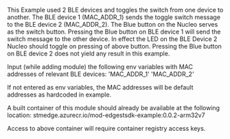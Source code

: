 
This Example used 2 BLE devices and toggles the switch from one device to another.
The BLE device 1 (MAC_ADDR_1) sends the toggle switch message to the BLE device 2 (MAC_ADDR_2).
The Blue button on the Nucleo serves as the switch button.
Pressing the Blue button on BLE device 1 will send the switch message to the other device.
In effect the LED on the BLE Device 2 Nucleo should toggle on pressing of above button.
Pressing the Blue button on BLE device 2 does not yield any result in this example.

Input (while adding module) the following env variables with MAC addresses of relevant BLE devices:
'MAC_ADDR_1'
'MAC_ADDR_2'

If not entered as env variables, the MAC addresses will be default addresses as hardcoded in example.

A built container of this module should already be available at the following location:
stmedge.azurecr.io/mod-edgestsdk-example:0.0.2-arm32v7

Access to above container will require container registry access keys.